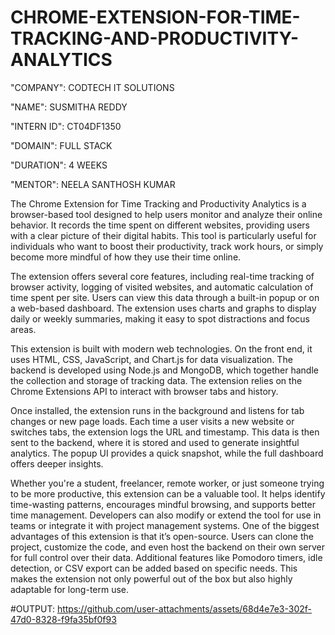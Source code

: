 # CHROME-EXTENSION-FOR-TIME-TRACKING-AND-PRODUCTIVITY-ANALYTICS


"COMPANY": CODTECH IT SOLUTIONS

"NAME": SUSMITHA REDDY

"INTERN ID": CT04DF1350

"DOMAIN": FULL STACK

"DURATION": 4 WEEKS

"MENTOR": NEELA SANTHOSH KUMAR

The Chrome Extension for Time Tracking and Productivity Analytics is a browser-based tool designed to help users monitor and analyze their online behavior. It records the time spent on different websites, providing users with a clear picture of their digital habits. This tool is particularly useful for individuals who want to boost their productivity, track work hours, or simply become more mindful of how they use their time online.

The extension offers several core features, including real-time tracking of browser activity, logging of visited websites, and automatic calculation of time spent per site. Users can view this data through a built-in popup or on a web-based dashboard. The extension uses charts and graphs to display daily or weekly summaries, making it easy to spot distractions and focus areas.

This extension is built with modern web technologies. On the front end, it uses HTML, CSS, JavaScript, and Chart.js for data visualization. The backend is developed using Node.js and MongoDB, which together handle the collection and storage of tracking data. The extension relies on the Chrome Extensions API to interact with browser tabs and history.

Once installed, the extension runs in the background and listens for tab changes or new page loads. Each time a user visits a new website or switches tabs, the extension logs the URL and timestamp. This data is then sent to the backend, where it is stored and used to generate insightful analytics. The popup UI provides a quick snapshot, while the full dashboard offers deeper insights.

Whether you're a student, freelancer, remote worker, or just someone trying to be more productive, this extension can be a valuable tool. It helps identify time-wasting patterns, encourages mindful browsing, and supports better time management. Developers can also modify or extend the tool for use in teams or integrate it with project management systems.
One of the biggest advantages of this extension is that it’s open-source. Users can clone the project, customize the code, and even host the backend on their own server for full control over their data. Additional features like Pomodoro timers, idle detection, or CSV export can be added based on specific needs. This makes the extension not only powerful out of the box but also highly adaptable for long-term use.

#OUTPUT:
https://github.com/user-attachments/assets/68d4e7e3-302f-47d0-8328-f9fa35bf0f93


